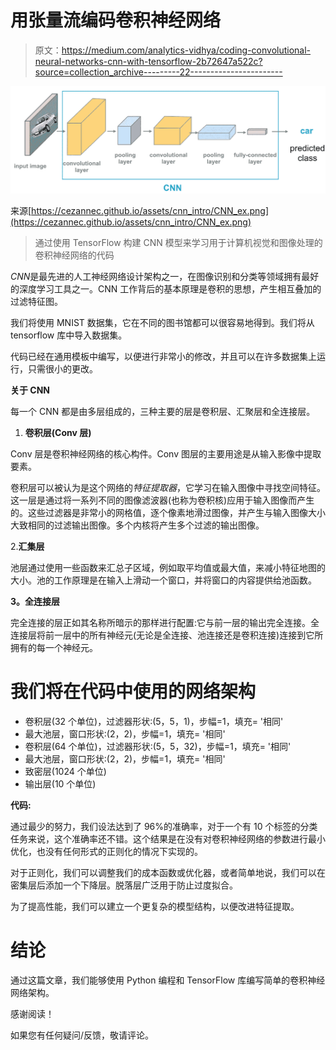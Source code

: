# 用张量流编码卷积神经网络

> 原文：<https://medium.com/analytics-vidhya/coding-convolutional-neural-networks-cnn-with-tensorflow-2b72647a522c?source=collection_archive---------22----------------------->

![](img/ab0cd0dac7ebad3f4b041dac0760cc89.png)

来源[https://cezannec.github.io/assets/cnn_intro/CNN_ex.png](https://cezannec.github.io/assets/cnn_intro/CNN_ex.png)

> 通过使用 TensorFlow 构建 CNN 模型来学习用于计算机视觉和图像处理的卷积神经网络的代码

*CNN*是最先进的人工神经网络设计架构之一，在图像识别和分类等领域拥有最好的深度学习工具之一。CNN 工作背后的基本原理是卷积的思想，产生相互叠加的过滤特征图。

我们将使用 MNIST 数据集，它在不同的图书馆都可以很容易地得到。我们将从 tensorflow 库中导入数据集。

代码已经在通用模板中编写，以便进行非常小的修改，并且可以在许多数据集上运行，只需很小的更改。

**关于 CNN**

每一个 CNN 都是由多层组成的，三种主要的层是卷积层、汇聚层和全连接层。

1.  **卷积层(Conv 层)**

Conv 层是卷积神经网络的核心构件。Conv 图层的主要用途是从输入影像中提取要素。

卷积层可以被认为是这个网络的*特征提取器*，它学习在输入图像中寻找空间特征。这一层是通过将一系列不同的图像滤波器(也称为卷积核)应用于输入图像而产生的。这些过滤器是非常小的网格值，逐个像素地滑过图像，并产生与输入图像大小大致相同的过滤输出图像。多个内核将产生多个过滤的输出图像。

2.**汇集层**

池层通过使用一些函数来汇总子区域，例如取平均值或最大值，来减小特征地图的大小。池的工作原理是在输入上滑动一个窗口，并将窗口的内容提供给池函数。

**3。全连接层**

完全连接的层正如其名称所暗示的那样进行配置:它与前一层的输出完全连接。全连接层将前一层中的所有神经元(无论是全连接、池连接还是卷积连接)连接到它所拥有的每一个神经元。

# 我们将在代码中使用的网络架构

*   卷积层(32 个单位)，过滤器形状:(5，5，1)，步幅=1，填充= '相同'
*   最大池层，窗口形状:(2，2)，步幅=1，填充= '相同'
*   卷积层(64 个单位)，过滤器形状:(5，5，32)，步幅=1，填充= '相同'
*   最大池层，窗口形状:(2，2)，步幅=1，填充= '相同'
*   致密层(1024 个单位)
*   输出层(10 个单位)

**代码:**

通过最少的努力，我们设法达到了 96%的准确率，对于一个有 10 个标签的分类任务来说，这个准确率还不错。这个结果是在没有对卷积神经网络的参数进行最小优化，也没有任何形式的正则化的情况下实现的。

对于正则化，我们可以调整我们的成本函数或优化器，或者简单地说，我们可以在密集层后添加一个下降层。脱落层广泛用于防止过度拟合。

为了提高性能，我们可以建立一个更复杂的模型结构，以便改进特征提取。

# 结论

通过这篇文章，我们能够使用 Python 编程和 TensorFlow 库编写简单的卷积神经网络架构。

感谢阅读！

如果您有任何疑问/反馈，敬请评论。